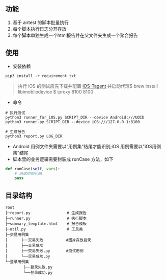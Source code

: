 
## 功能

1. 基于 airtest 的脚本批量执行
2. 每个脚本执行日志分开存放
3. 每个脚本单独生成一个html报告并在父文件夹生成一个聚合报告

## 使用

- 安装依赖
```shell
pip3 install -r requirement.txt
```
> 执行 iOS 的测试应先下载并配置 [iOS-Tagent](https://github.com/AirtestProject/IOS-Tagent) 并启动代理$ brew install libimobiledevice
$ iproxy 8100 8100 
- 命令

```shell
# 执行测试
python3 runner_for_iOS.py SCRIPT_DIR --device Android:///UDID
python3 runner.py SCRIPT_DIR --device iOS:///127.0.0.1:8100

# 生成报告
python3 report.py LOG_DIR
```
- Android 用例文件夹需要以“用例集”结尾才能识别;iOS 用例需要以"iOS用例集"结尾
- 脚本里的业务逻辑需要封装成 runCase 方法，如下

```python
def runCase(self, vars):
    # 测试用例代码
    pass
```

## 目录结构

```shell
root
├─report.py                # 生成报告
├─runner.py                # 执行脚本
├─summary_template.html    # 报告模板
├─util.py                  # 工具类
├─交易用例集
│      ├──交易失败          #图片存放目录
│      ├──交易成功
│      ├──交易失败.py       #测试用例
│      └──交易成功.py
└─登录用例集
        ├──登录失败.py
        └──登录成功.py
```

